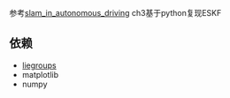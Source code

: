 参考[slam_in_autonomous_driving](https://github.com/gaoxiang12/slam_in_autonomous_driving) ch3基于python复现ESKF

## 依赖

- [liegroups](https://github.com/utiasSTARS/liegroups)
- matplotlib
- numpy
